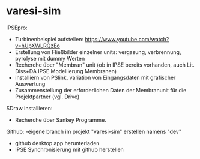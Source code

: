 # varesi-sim

IPSEpro:
- Turbinenbeispiel aufstellen: https://www.youtube.com/watch?v=hUpXWLRQzEo
- Erstellung von Fließbilder einzelner units: vergasung, verbrennung, pyrolyse mit dummy Werten
- Recherche über "Membran" unit (ob in IPSE bereits vorhanden, auch Lit. Diss+DA IPSE Modellierung Membranen)
- installiern von PSlink, variation von Eingangsdaten mit grafischer Auswertung
- Zusammenstellung der erforderlichen Daten der Membranunit für die Projektpartner (vgl. Drive)

SDraw installieren:
- Recherche über Sankey Programme.

Github:
-eigene branch im projekt "varesi-sim" erstellen namens "dev" 
- github desktop app herunterladen 
- IPSE Synchronisierung mit github herstellen

